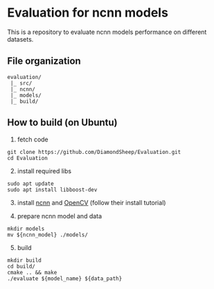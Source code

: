 # Evaluation for ncnn models

This is a repository to evaluate ncnn models performance on different datasets.

## File organization
```
evaluation/
 |_ src/
 |_ ncnn/
 |_ models/
 |_ build/
```

## How to build (on Ubuntu)
1. fetch code
```
git clone https://github.com/DiamondSheep/Evaluation.git
cd Evaluation
```
2. install required libs
```
sudo apt update 
sudo apt install libboost-dev 
```

3. install [ncnn](https://github.com/Tencent/ncnn) and [OpenCV](https://github.com/opencv/opencv.git) (follow their install tutorial)

4. prepare ncnn model and data
```
mkdir models
mv ${ncnn_model} ./models/
```

5. build
```
mkdir build
cd build/
cmake .. && make 
./evaluate ${model_name} ${data_path}
```
